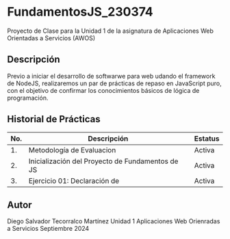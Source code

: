 # FundamentosJS_230374
Proyecto de Clase para la Unidad 1 de la asignatura de Aplicaciones Web Orientadas a Servicios (AWOS)

## Descripción
Previo a iniciar el desarrollo de softwarwe para web udando el framework de NodeJS, realizaremos un par de prácticas de repaso en JavaScript puro, con el objetivo de confirmar los conocimientos básicos de lógica de programación.

## Historial de Prácticas

|No.|Descripción|Estatus|
|--|--|--|
|1.|Metodología de Evaluacion| Activa |
|2.|Inicialización del Proyecto de Fundamentos de JS| Activa |
|3.| Ejercicio 01: Declaración de | Activa |

## Autor 
Diego Salvador Tecorralco Martínez
Unidad 1
Aplicaciones Web Orienradas a Servicios
Septiembre 2024
